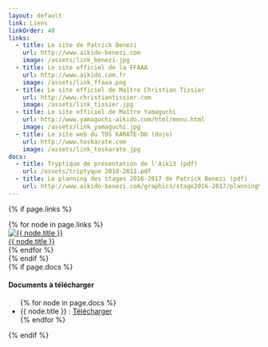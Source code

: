 ```yaml
---
layout: default
link: Liens
linkOrder: 40
links:
  - title: Le site de Patrick Benezi
    url: http://www.aikido-benezi.com
    image: /assets/link_benezi.jpg
  - title: Le site officiel de la FFAAA
    url: http://www.aikido.com.fr
    image: /assets/link_ffaaa.png
  - title: Le site officiel de Maître Christian Tissier
    url: http://www.christiantissier.com
    image: /assets/link_tissier.jpg
  - title: Le site officiel de Maître Yamaguchi
    url: http://www.yamaguchi-aikido.com/html/menu.html
    image: /assets/link_yamaguchi.jpg
  - title: Le site web du TOS KARATE-DO (dojo)
    url: http://www.toskarate.com
    image: /assets/link_toskarate.jpg
docs:
  - title: Tryptique de présentation de l'Aiki3 (pdf)
    url: /assets/triptyque 2010-2011.pdf
  - title: Le planning des stages 2016-2017 de Patrick Benezi (pdf)
    url: http://www.aikido-benezi.com/graphics/stage2016-2017/planning%202016-2017.pdf
---
```


{% if page.links %}
  <div class="links">
    {% for node in page.links %}
      <div class="links__link">
        <a href="{{ node.url }}" target="_blank">
          <img src="{{ node.image | relative_url }}" alt="{{ node.title }}" title="{{ node.title }}" />
          <br />
          {{ node.title }}
        </a>
      </div>
    {% endfor %}
  </div>
{% endif %}

<div class="container">
  <div class="container__full">
    {% if page.docs %}
      <h4>Documents à télécharger</h4>
      <ul>
        {% for node in page.docs %}
          <li>
            {{ node.title }} : <a href="{{ node.url }}" target="_blank">Télécharger</a>
          </li>
        {% endfor %}
      </ul>
    {% endif %}
  </div>
</div>
